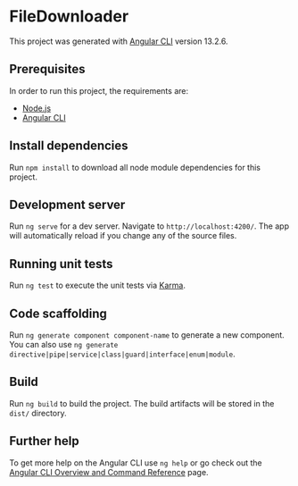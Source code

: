 # FileDownloader

This project was generated with [Angular CLI](https://github.com/angular/angular-cli) version 13.2.6.

## Prerequisites

In order to run this project, the requirements are:
- [Node.js](https://nodejs.org/en/)
- [Angular CLI](https://angular.io/cli)

## Install dependencies

Run `npm install` to download all node module dependencies for this project. 

## Development server

Run `ng serve` for a dev server. Navigate to `http://localhost:4200/`. The app will automatically reload if you change any of the source files.

## Running unit tests

Run `ng test` to execute the unit tests via [Karma](https://karma-runner.github.io).

## Code scaffolding

Run `ng generate component component-name` to generate a new component. You can also use `ng generate directive|pipe|service|class|guard|interface|enum|module`.

## Build

Run `ng build` to build the project. The build artifacts will be stored in the `dist/` directory.

## Further help

To get more help on the Angular CLI use `ng help` or go check out the [Angular CLI Overview and Command Reference](https://angular.io/cli) page.
